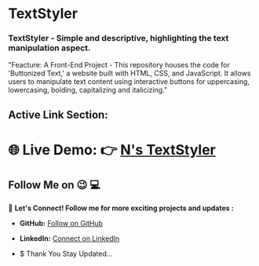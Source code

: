 # TextStyler
### TextStyler - Simple and descriptive, highlighting the text manipulation aspect.

"Feacture: A Front-End Project - This repository houses the code for 'Buttonized Text,' a website built with HTML, CSS, and JavaScript. It allows users to manipulate text content using interactive buttons for uppercasing, lowercasing, bolding, capitalizing and italicizing."

## Active Link Section:

# 🌐 **Live Demo:**  :point_right: [N's TextStyler](https://nishikant4246.github.io/TextStyler/) 

## Follow Me on 😉  :computer:

🚀 **Let's Connect! Follow me for more exciting projects and updates :**

- **GitHub:**  [Follow on GitHub](https://github.com/Nishikant4246)
- **LinkedIn:** [Connect on LinkedIn](https://www.linkedin.com/in/nishikant-v-kshirsagar-483a2b259/)
  

- $ Thank You Stay Updated...
